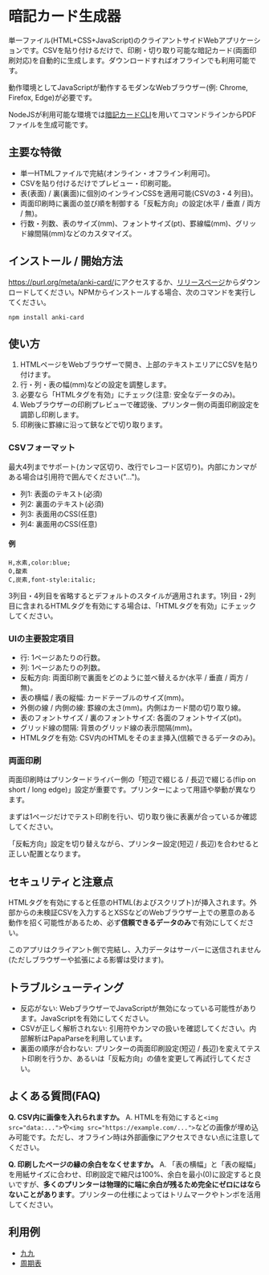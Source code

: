 <!-- Document: README.md

「暗記カード生成器」の日本語マニュアル。

Metadata:

	id - 3db72088-ba41-462f-91de-7284bf80422d
	author - <qq542vev at https://purl.org/meta/me/>
	version - 0.1.1
	created - 2020-09-01
	modified - 2025-09-07
	copyright - Copyright (C) 2025-2025 qq542vev. Some rights reserved.
	license - <AGPL-3.0-only at https://www.gnu.org/licenses/agpl-3.0.txt>

See Also:

	* <Project homepage at https://github.com/qq542vev/anki-card>
	* <Bug report at https://github.com/qq542vev/anki-card/issues>
-->

# 暗記カード生成器

単一ファイル(HTML+CSS+JavaScript)のクライアントサイドWebアプリケーションです。CSVを貼り付けるだけで、印刷・切り取り可能な暗記カード(両面印刷対応)を自動的に生成します。ダウンロードすればオフラインでも利用可能です。

動作環境としてJavaScriptが動作するモダンなWebブラウザー(例: Chrome, Firefox, Edge)が必要です。

NodeJSが利用可能な環境では[暗記カードCLI](https://github.com/qq542vev/anki-card-cli)を用いてコマンドラインからPDFファイルを生成可能です。

## 主要な特徴

 * 単一HTMLファイルで完結(オンライン・オフライン利用可)。
 * CSVを貼り付けるだけでプレビュー・印刷可能。
 * 表(表面) / 裏(裏面)に個別のインラインCSSを適用可能(CSVの3・4 列目)。
 * 両面印刷時に裏面の並び順を制御する「反転方向」の設定(水平 / 垂直 / 両方 / 無)。
 * 行数・列数、表のサイズ(mm)、フォントサイズ(pt)、罫線幅(mm)、グリッド線間隔(mm)などのカスタマイズ。

## インストール / 開始方法

<https://purl.org/meta/anki-card/>にアクセスするか、[リリースページ](https://purl.org/meta/anki-card/download)からダウンロードしてください。NPMからインストールする場合、次のコマンドを実行してください。

~~~
npm install anki-card
~~~

## 使い方

 1. HTMLページをWebブラウザーで開き、上部のテキストエリアにCSVを貼り付けます。
 2. 行・列・表の幅(mm)などの設定を調整します。
 3. 必要なら「HTMLタグを有効」にチェック(注意: 安全なデータのみ)。
 4. Webブラウザーの印刷プレビューで確認後、プリンター側の両面印刷設定を調節し印刷します。
 5. 印刷後に罫線に沿って鋏などで切り取ります。

### CSVフォーマット

最大4列までサポート(カンマ区切り、改行でレコード区切り)。内部にカンマがある場合は引用符で囲んでください("...")。

 * 列1: 表面のテキスト(必須)
 * 列2: 裏面のテキスト(必須)
 * 列3: 表面用のCSS(任意)
 * 列4: 裏面用のCSS(任意)

#### 例

~~~csv
H,水素,color:blue;
O,酸素
C,炭素,font-style:italic;
~~~

3列目・4列目を省略するとデフォルトのスタイルが適用されます。1列目・2列目に含まれるHTMLタグを有効にする場合は、「HTMLタグを有効」にチェックしてください。

### UIの主要設定項目

 * 行: 1ページあたりの行数。
 * 列: 1ページあたりの列数。
 * 反転方向: 両面印刷で裏面をどのように並べ替えるか(水平 / 垂直 / 両方 / 無)。
 * 表の横幅 / 表の縦幅: カードテーブルのサイズ(mm)。
 * 外側の線 / 内側の線: 罫線の太さ(mm)。内側はカード間の切り取り線。
 * 表のフォントサイズ / 裏のフォントサイズ: 各面のフォントサイズ(pt)。
 * グリッド線の間隔: 背景のグリッド線の表示間隔(mm)。
 * HTMLタグを有効: CSV内のHTMLをそのまま挿入(信頼できるデータのみ)。

### 両面印刷

両面印刷時はプリンタードライバー側の「短辺で綴じる / 長辺で綴じる(flip on short / long edge)」設定が重要です。プリンターによって用語や挙動が異なります。

まずは1ページだけでテスト印刷を行い、切り取り後に表裏が合っているか確認してください。

「反転方向」設定を切り替えながら、プリンター設定(短辺 / 長辺)を合わせると正しい配置となります。

## セキュリティと注意点

HTMLタグを有効にすると任意のHTML(およびスクリプト)が挿入されます。外部からの未検証CSVを入力するとXSSなどのWebブラウザー上での悪意のある動作を招く可能性があるため、必ず**信頼できるデータのみ**で有効にしてください。

このアプリはクライアント側で完結し、入力データはサーバーに送信されません(ただしブラウザーや拡張による影響は受けます)。

## トラブルシューティング

 * 反応がない: WebブラウザーでJavaScriptが無効になっている可能性があります。JavaScriptを有効にしてください。
 * CSVが正しく解析されない: 引用符やカンマの扱いを確認してください。内部解析はPapaParseを利用しています。
 * 裏面の順序が合わない: プリンターの両面印刷設定(短辺 / 長辺)を変えてテスト印刷を行うか、あるいは「反転方向」の値を変更して再試行してください。


## よくある質問(FAQ)

**Q. CSV内に画像を入れられますか。**
A. HTMLを有効にすると`<img src="data:...">`や`<img src="https://example.com/...">`などの画像が埋め込み可能です。ただし、オフライン時は外部画像にアクセスできない点に注意してください。

**Q. 印刷したページの縁の余白をなくせますか。**
A. 「表の横幅」と「表の縦幅」を用紙サイズに合わせ、印刷設定で縮尺は100%、余白を最小(0)に設定すると良いですが、**多くのプリンターは物理的に端に余白が残るため完全にゼロにはならないことがあります**。プリンターの仕様によってはトリムマークやトンボを活用してください。

## 利用例

 * [九九](https://purl.org/meta/anki-card/#csv=1×1%2C1%0D%0A1×2%2C2%0D%0A1×3%2C3%0D%0A1×4%2C4%0D%0A1×5%2C5%0D%0A1×6%2C6%0D%0A1×7%2C7%0D%0A1×8%2C8%0D%0A1×9%2C9%0D%0A2×1%2C2%0D%0A2×2%2C4%0D%0A2×3%2C6%0D%0A2×4%2C8%0D%0A2×5%2C10%0D%0A2×6%2C12%0D%0A2×7%2C14%0D%0A2×8%2C16%0D%0A2×9%2C18%0D%0A3×1%2C3%0D%0A3×2%2C6%0D%0A3×3%2C9%0D%0A3×4%2C12%0D%0A3×5%2C15%0D%0A3×6%2C18%0D%0A3×7%2C21%0D%0A3×8%2C24%0D%0A3×9%2C27%0D%0A4×1%2C4%0D%0A4×2%2C8%0D%0A4×3%2C12%0D%0A4×4%2C16%0D%0A4×5%2C20%0D%0A4×6%2C24%0D%0A4×7%2C28%0D%0A4×8%2C32%0D%0A4×9%2C36%0D%0A5×1%2C5%0D%0A5×2%2C10%0D%0A5×3%2C15%0D%0A5×4%2C20%0D%0A5×5%2C25%0D%0A5×6%2C30%0D%0A5×7%2C35%0D%0A5×8%2C40%0D%0A5×9%2C45%0D%0A6×1%2C6%0D%0A6×2%2C12%0D%0A6×3%2C18%0D%0A6×4%2C24%0D%0A6×5%2C30%0D%0A6×6%2C36%0D%0A6×7%2C42%0D%0A6×8%2C48%0D%0A6×9%2C54%0D%0A7×1%2C7%0D%0A7×2%2C14%0D%0A7×3%2C21%0D%0A7×4%2C28%0D%0A7×5%2C35%0D%0A7×6%2C42%0D%0A7×7%2C49%0D%0A7×8%2C56%0D%0A7×9%2C63%0D%0A8×1%2C8%0D%0A8×2%2C16%0D%0A8×3%2C24%0D%0A8×4%2C32%0D%0A8×5%2C40%0D%0A8×6%2C48%0D%0A8×7%2C56%0D%0A8×8%2C64%0D%0A8×9%2C72%0D%0A9×1%2C9%0D%0A9×2%2C18%0D%0A9×3%2C27%0D%0A9×4%2C36%0D%0A9×5%2C45%0D%0A9×6%2C54%0D%0A9×7%2C63%0D%0A9×8%2C72%0D%0A9×9%2C81&row=8&col=6&rev=horizontal&width=297&height=210&outer=0&inner=0.3&front_font_size=22&back_font_size=22&grid=0)
 * [周期表](https://purl.org/meta/anki-card/#csv=H%2C%E6%B0%B4%E7%B4%A0%2Cbackground%3Aorange%3B%20color%3Ared%3B%0D%0AHe%2C%E3%83%98%E3%83%AA%E3%82%A6%E3%83%A0%2Cbackground%3Aorange%3B%20color%3Ared%3B%0D%0ALi%2C%E3%83%AA%E3%83%81%E3%82%A6%E3%83%A0%2Cbackground%3Aaquamarine%3B%0D%0ABe%2C%E3%83%99%E3%83%AA%E3%83%AA%E3%82%A6%E3%83%A0%2Cbackground%3Aaquamarine%3B%0D%0AB%2C%E7%A1%BC%E7%B4%A0%2Cbackground%3Akhaki%3B%0D%0AC%2C%E7%82%AD%E7%B4%A0%2Cbackground%3Akhaki%3B%0D%0AN%2C%E7%AA%92%E7%B4%A0%2Cbackground%3Aorange%3B%20color%3Ared%3B%0D%0AO%2C%E9%85%B8%E7%B4%A0%2Cbackground%3Aorange%3B%20color%3Ared%3B%0D%0AF%2C%E5%BC%97%E7%B4%A0%2Cbackground%3Aorange%3B%20color%3Ared%3B%0D%0ANe%2C%E3%83%8D%E3%82%AA%E3%83%B3%2Cbackground%3Aorange%3B%20color%3Ared%3B%0D%0ANa%2C%E3%83%8A%E3%83%88%E3%83%AA%E3%82%A6%E3%83%A0%2Cbackground%3Aaquamarine%3B%0D%0AMg%2C%E3%83%9E%E3%82%B0%E3%83%8D%E3%82%B7%E3%82%A6%E3%83%A0%2Cbackground%3Aaquamarine%3B%0D%0AAl%2C%E3%82%A2%E3%83%AB%E3%83%9F%E3%83%8B%E3%82%A6%E3%83%A0%2Cbackground%3Aaquamarine%3B%0D%0ASi%2C%E7%8F%AA%E7%B4%A0%2Cbackground%3Akhaki%3B%0D%0AP%2C%E7%87%90%2Cbackground%3Akhaki%3B%0D%0AS%2C%E7%A1%AB%E9%BB%84%2C%20background%3Aorange%3B%0D%0ACl%2C%E5%A1%A9%E7%B4%A0%2Cbackground%3Aorange%3B%20color%3Ared%3B%0D%0AAr%2C%E3%82%A2%E3%83%AB%E3%82%B4%E3%83%B3%2Cbackground%3Aorange%3B%20color%3Ared%3B%0D%0AK%2C%E3%82%AB%E3%83%AA%E3%82%A6%E3%83%A0%2Cbackground%3Aaquamarine%3B%0D%0ACa%2C%E3%82%AB%E3%83%AB%E3%82%B7%E3%82%A6%E3%83%A0%2Cbackground%3Aaquamarine%3B%0D%0ASc%2C%E3%82%B9%E3%82%AB%E3%83%B3%E3%82%B8%E3%82%A6%E3%83%A0%2Cbackground%3Aaquamarine%3B%0D%0ATi%2C%E3%83%81%E3%82%BF%E3%83%B3%2Cbackground%3Aaquamarine%3B%0D%0AV%2C%E3%83%90%E3%83%8A%E3%82%B8%E3%82%A6%E3%83%A0%2Cbackground%3Aaquamarine%3B%0D%0ACr%2C%E3%82%AF%E3%83%AD%E3%83%A0%2Cbackground%3Aaquamarine%3B%0D%0AMn%2C%E3%83%9E%E3%83%B3%E3%82%AC%E3%83%B3%2Cbackground%3Aaquamarine%3B%0D%0AFe%2C%E9%89%84%2Cbackground%3Aaquamarine%3B%0D%0ACo%2C%E3%82%B3%E3%83%90%E3%83%AB%E3%83%88%2Cbackground%3Aaquamarine%3B%0D%0ANi%2C%E3%83%8B%E3%83%83%E3%82%B1%E3%83%AB%2Cbackground%3Aaquamarine%3B%0D%0ACu%2C%E9%8A%85%2Cbackground%3Aaquamarine%3B%0D%0AZn%2C%E4%BA%9C%E9%89%9B%2Cbackground%3Aaquamarine%3B%0D%0AGa%2C%E3%82%AC%E3%83%AA%E3%82%A6%E3%83%A0%2Cbackground%3Aaquamarine%3B%0D%0AGe%2C%E3%82%B2%E3%83%AB%E3%83%9E%E3%83%8B%E3%82%A6%E3%83%A0%2Cbackground%3Akhaki%3B%0D%0AAs%2C%E7%A0%92%E7%B4%A0%2Cbackground%3Akhaki%3B%0D%0ASe%2C%E3%82%BB%E3%83%AC%E3%83%B3%2Cbackground%3Akhaki%3B%0D%0ABr%2C%E8%87%AD%E7%B4%A0%2Cbackground%3Aorange%3B%20color%3Ablue%3B%0D%0AKr%2C%E3%82%AF%E3%83%AA%E3%83%97%E3%83%88%E3%83%B3%2Cbackground%3Aorange%3B%20color%3Ared%3B%0D%0ARb%2C%E3%83%AB%E3%83%93%E3%82%B8%E3%82%A6%E3%83%A0%2Cbackground%3Aaquamarine%3B%0D%0ASr%2C%E3%82%B9%E3%83%88%E3%83%AD%E3%83%B3%E3%83%81%E3%82%A6%E3%83%A0%2Cbackground%3Aaquamarine%3B%0D%0AY%2C%E3%82%A4%E3%83%83%E3%83%88%E3%83%AA%E3%82%A6%E3%83%A0%2Cbackground%3Aaquamarine%3B%0D%0AZr%2C%E3%82%B8%E3%83%AB%E3%82%B3%E3%83%8B%E3%82%A6%E3%83%A0%2Cbackground%3Aaquamarine%3B%0D%0ANb%2C%E3%83%8B%E3%82%AA%E3%83%96%2Cbackground%3Aaquamarine%3B%0D%0AMo%2C%E3%83%A2%E3%83%AA%E3%83%96%E3%83%87%E3%83%B3%2Cbackground%3Aaquamarine%3B%0D%0ATc%2C%E3%83%86%E3%82%AF%E3%83%8D%E3%83%81%E3%82%A6%E3%83%A0%2Cbackground%3Aaquamarine%3B%0D%0ARu%2C%E3%83%AB%E3%83%86%E3%83%8B%E3%82%A6%E3%83%A0%2Cbackground%3Aaquamarine%3B%0D%0ARh%2C%E3%83%AD%E3%82%B8%E3%82%A6%E3%83%A0%2Cbackground%3Aaquamarine%3B%0D%0APd%2C%E3%83%91%E3%83%A9%E3%82%B8%E3%82%A6%E3%83%A0%2Cbackground%3Aaquamarine%3B%0D%0AAg%2C%E9%8A%80%2Cbackground%3Aaquamarine%3B%0D%0ACd%2C%E3%82%AB%E3%83%89%E3%83%9F%E3%82%A6%E3%83%A0%2Cbackground%3Aaquamarine%3B%0D%0AIn%2C%E3%82%A4%E3%83%B3%E3%82%B8%E3%82%A6%E3%83%A0%2Cbackground%3Aaquamarine%3B%0D%0ASn%2C%E3%82%B9%E3%82%BA%2Cbackground%3Aaquamarine%3B%0D%0ASb%2C%E3%82%A2%E3%83%B3%E3%83%81%E3%83%A2%E3%83%B3%2Cbackground%3Akhaki%3B%0D%0ATe%2C%E3%83%86%E3%83%AB%E3%83%AB%2Cbackground%3Akhaki%3B%0D%0AI%2C%E6%B2%83%E7%B4%A0%2Cbackground%3Aorange%3B%0D%0AXe%2C%E3%82%AD%E3%82%BB%E3%83%8E%E3%83%B3%2Cbackground%3Aorange%3B%20color%3Ared%3B%0D%0ACs%2C%E3%82%BB%E3%82%B7%E3%82%A6%E3%83%A0%2Cbackground%3Aaquamarine%3B%0D%0ABa%2C%E3%83%90%E3%83%AA%E3%82%A6%E3%83%A0%2Cbackground%3Aaquamarine%3B%0D%0ALa%2C%E3%83%A9%E3%83%B3%E3%82%BF%E3%83%B3%2Cbackground%3Aaquamarine%3B%0D%0ACe%2C%E3%82%BB%E3%83%AA%E3%82%A6%E3%83%A0%2Cbackground%3Aaquamarine%3B%0D%0APr%2C%E3%83%97%E3%83%A9%E3%82%BB%E3%82%AA%E3%82%B8%E3%83%A0%2Cbackground%3Aaquamarine%3B%0D%0ANd%2C%E3%83%8D%E3%82%AA%E3%82%B8%E3%83%A0%2Cbackground%3Aaquamarine%3B%0D%0APm%2C%E3%83%97%E3%83%AD%E3%83%A1%E3%83%81%E3%82%A6%E3%83%A0%2Cbackground%3Aaquamarine%3B%0D%0ASm%2C%E3%82%B5%E3%83%9E%E3%83%AA%E3%82%A6%E3%83%A0%2Cbackground%3Aaquamarine%3B%0D%0AEu%2C%E3%83%A6%E3%82%A6%E3%83%AD%E3%83%94%E3%82%A6%E3%83%A0%2Cbackground%3Aaquamarine%3B%0D%0AGd%2C%E3%82%AC%E3%83%89%E3%83%AA%E3%83%8B%E3%82%A6%E3%83%A0%2Cbackground%3Aaquamarine%3B%0D%0ATb%2C%E3%83%86%E3%83%AB%E3%83%93%E3%82%A6%E3%83%A0%2Cbackground%3Aaquamarine%3B%0D%0ADy%2C%E3%82%B8%E3%82%B9%E3%83%97%E3%83%AD%E3%82%B7%E3%82%A6%E3%83%A0%2Cbackground%3Aaquamarine%3B%0D%0AHo%2C%E3%83%9B%E3%83%AB%E3%83%9F%E3%82%A6%E3%83%A0%2Cbackground%3Aaquamarine%3B%0D%0AEr%2C%E3%82%A8%E3%83%AB%E3%83%93%E3%82%A6%E3%83%A0%2Cbackground%3Aaquamarine%3B%0D%0ATm%2C%E3%83%84%E3%83%AA%E3%82%A6%E3%83%A0%2Cbackground%3Aaquamarine%3B%0D%0AYb%2C%E3%82%A4%E3%83%83%E3%83%86%E3%83%AB%E3%83%93%E3%82%A6%E3%83%A0%2Cbackground%3Aaquamarine%3B%0D%0ALu%2C%E3%83%AB%E3%83%86%E3%83%81%E3%82%A6%E3%83%A0%2Cbackground%3Aaquamarine%3B%0D%0AHf%2C%E3%83%8F%E3%83%95%E3%83%8B%E3%82%A6%E3%83%A0%2Cbackground%3Aaquamarine%3B%0D%0ATa%2C%E3%82%BF%E3%83%B3%E3%82%BF%E3%83%AB%2Cbackground%3Aaquamarine%3B%0D%0AW%2C%E3%82%BF%E3%83%B3%E3%82%B0%E3%82%B9%E3%83%86%E3%83%B3%2Cbackground%3Aaquamarine%3B%0D%0ARe%2C%E3%83%AC%E3%83%8B%E3%82%A6%E3%83%A0%2Cbackground%3Aaquamarine%3B%0D%0AOs%2C%E3%82%AA%E3%82%B9%E3%83%9F%E3%82%A6%E3%83%A0%2Cbackground%3Aaquamarine%3B%0D%0AIr%2C%E3%82%A4%E3%83%AA%E3%82%B8%E3%82%A6%E3%83%A0%2Cbackground%3Aaquamarine%3B%0D%0APt%2C%E7%99%BD%E9%87%91%2Cbackground%3Aaquamarine%3B%0D%0AAu%2C%E9%87%91%2Cbackground%3Aaquamarine%3B%0D%0AHg%2C%E6%B0%B4%E9%8A%80%2Cbackground%3Aaquamarine%3B%20color%3Ablue%3B%0D%0ATl%2C%E3%82%BF%E3%83%AA%E3%82%A6%E3%83%A0%2Cbackground%3Aaquamarine%3B%0D%0APb%2C%E9%89%9B%2Cbackground%3Aaquamarine%3B%0D%0ABi%2C%E3%83%93%E3%82%B9%E3%83%9E%E3%82%B9%2Cbackground%3Akhaki%3B%0D%0APo%2C%E3%83%9D%E3%83%AD%E3%83%8B%E3%82%A6%E3%83%A0%2Cbackground%3Akhaki%3B%0D%0AAt%2C%E3%82%A2%E3%82%B9%E3%82%BF%E3%83%81%E3%83%B3%2Cbackground%3Akhaki%3B%0D%0ARn%2C%E3%83%A9%E3%83%89%E3%83%B3%2Cbackground%3Aorange%3B%20color%3Ared%3B%0D%0AFr%2C%E3%83%95%E3%83%A9%E3%83%B3%E3%82%B7%E3%82%A6%E3%83%A0%2Cbackground%3Aaquamarine%3B%0D%0ARa%2C%E3%83%A9%E3%82%B8%E3%82%A6%E3%83%A0%2Cbackground%3Aaquamarine%3B%0D%0AAc%2C%E3%82%A2%E3%82%AF%E3%83%81%E3%83%8B%E3%82%A6%E3%83%A0%2Cbackground%3Aaquamarine%3B%0D%0ATh%2C%E3%83%88%E3%83%AA%E3%82%A6%E3%83%A0%2Cbackground%3Aaquamarine%3B%0D%0APa%2C%E3%83%97%E3%83%AD%E3%83%88%E3%82%A2%E3%82%AF%E3%83%81%E3%83%8B%E3%82%A6%E3%83%A0%2Cbackground%3Aaquamarine%3B%0D%0AU%2C%E3%82%A6%E3%83%A9%E3%83%B3%2Cbackground%3Aaquamarine%3B%0D%0ANp%2C%E3%83%8D%E3%83%97%E3%83%84%E3%83%8B%E3%82%A6%E3%83%A0%2Cbackground%3Aaquamarine%3B%0D%0APu%2C%E3%83%97%E3%83%AB%E3%83%88%E3%83%8B%E3%82%A6%E3%83%A0%2Cbackground%3Aaquamarine%3B%0D%0AAm%2C%E3%82%A2%E3%83%A1%E3%83%AA%E3%82%B7%E3%82%A6%E3%83%A0%2Cbackground%3Aaquamarine%3B%0D%0ACm%2C%E3%82%AD%E3%83%A5%E3%83%AA%E3%82%A6%E3%83%A0%2Cbackground%3Aaquamarine%3B%0D%0ABk%2C%E3%83%90%E3%83%BC%E3%82%AF%E3%83%AA%E3%82%A6%E3%83%A0%2Cbackground%3Aaquamarine%3B%0D%0ACf%2C%E3%82%AB%E3%83%AA%E3%83%9B%E3%83%AB%E3%83%8B%E3%82%A6%E3%83%A0%2Cbackground%3Aaquamarine%3B%0D%0AEs%2C%E3%82%A2%E3%82%A4%E3%83%B3%E3%82%B9%E3%82%BF%E3%82%A4%E3%83%8B%E3%82%A6%E3%83%A0%2Cbackground%3Aaquamarine%3B%0D%0AFm%2C%E3%83%95%E3%82%A7%E3%83%AB%E3%83%9F%E3%82%A6%E3%83%A0%2Cbackground%3Aaquamarine%3B%0D%0AMd%2C%E3%83%A1%E3%83%B3%E3%83%87%E3%83%AC%E3%83%93%E3%82%A6%E3%83%A0%2Cbackground%3Aaquamarine%3B%0D%0ANo%2C%E3%83%8E%E3%83%BC%E3%83%99%E3%83%AA%E3%82%A6%E3%83%A0%2Cbackground%3Aaquamarine%3B%0D%0ALr%2C%E3%83%AD%E3%83%BC%E3%83%AC%E3%83%B3%E3%82%B7%E3%82%A6%E3%83%A0%2Cbackground%3Aaquamarine%3B%0D%0ARf%2C%E3%83%A9%E3%82%B6%E3%83%9B%E3%83%BC%E3%82%B8%E3%82%A6%E3%83%A0%0D%0ADb%2C%E3%83%89%E3%83%96%E3%83%8B%E3%82%A6%E3%83%A0%0D%0ASg%2C%E3%82%B7%E3%83%BC%E3%83%9C%E3%83%BC%E3%82%AE%E3%82%A6%E3%83%A0%0D%0ABh%2C%E3%83%9C%E3%83%BC%E3%83%AA%E3%82%A6%E3%83%A0%0D%0AHs%2C%E3%83%8F%E3%83%83%E3%82%B7%E3%82%A6%E3%83%A0%0D%0AMt%2C%E3%83%9E%E3%82%A4%E3%83%88%E3%83%8D%E3%83%AA%E3%82%A6%E3%83%A0%0D%0ADs%2C%E3%83%80%E3%83%BC%E3%83%A0%E3%82%B9%E3%82%BF%E3%83%81%E3%82%A6%E3%83%A0%0D%0ARg%2C%E3%83%AC%E3%83%B3%E3%83%88%E3%82%B2%E3%83%8B%E3%82%A6%E3%83%A0%0D%0ACn%2C%E3%82%B3%E3%83%9A%E3%83%AB%E3%83%8B%E3%82%B7%E3%82%A6%E3%83%A0%0D%0ANh%2C%E3%83%8B%E3%83%9B%E3%83%8B%E3%82%A6%E3%83%A0%0D%0AFl%2C%E3%83%95%E3%83%AC%E3%83%AD%E3%83%93%E3%82%A6%E3%83%A0%0D%0AMc%2C%E3%83%A2%E3%82%B9%E3%82%B3%E3%83%93%E3%82%A6%E3%83%A0%0D%0ALv%2C%E3%83%AA%E3%83%90%E3%83%A2%E3%83%AA%E3%82%A6%E3%83%A0%0D%0ATs%2C%E3%83%86%E3%83%8D%E3%82%B7%E3%83%B3%0D%0AOg%2C%E3%82%AA%E3%82%AC%E3%83%8D%E3%82%BD%E3%83%B3&row=6&col=4&rev=horizontal&width=297&height=210&outer=0&inner=0.5&front_font_size=22&back_font_size=18&grid=0)
